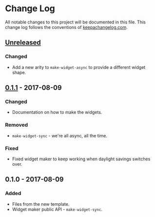 # Change Log
All notable changes to this project will be documented in this file. This change log follows the conventions of [keepachangelog.com](http://keepachangelog.com/).

## [Unreleased]
### Changed
- Add a new arity to `make-widget-async` to provide a different widget shape.

## [0.1.1] - 2017-08-09
### Changed
- Documentation on how to make the widgets.

### Removed
- `make-widget-sync` - we're all async, all the time.

### Fixed
- Fixed widget maker to keep working when daylight savings switches over.

## 0.1.0 - 2017-08-09
### Added
- Files from the new template.
- Widget maker public API - `make-widget-sync`.

[Unreleased]: https://github.com/your-name/sandbox/compare/0.1.1...HEAD
[0.1.1]: https://github.com/your-name/sandbox/compare/0.1.0...0.1.1
